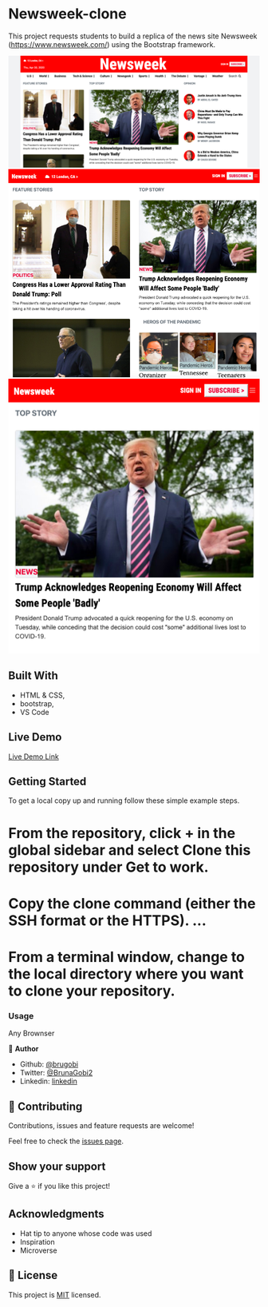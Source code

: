 # Newsweek-clone

This project requests students to build a replica of the news site Newsweek (https://www.newsweek.com/) using the Bootstrap framework.

![screenshot](./assets/imgs/desktop.png)
![screenshot](./assets/imgs/Ipad.png)
![screenshot](./assets/imgs/mobilephone.png)

## Built With

- HTML & CSS,
- bootstrap,
- VS Code

## Live Demo

[Live Demo Link](https://raw.githack.com/brugobi/Newsweek-clone/newsweek-feature/index.html)


## Getting Started

To get a local copy up and running follow these simple example steps.

# From the repository, click + in the global sidebar and select Clone this repository under Get to work.
# Copy the clone command (either the SSH format or the HTTPS). ...
# From a terminal window, change to the local directory where you want to clone your repository.

### Usage

Any Brownser


👤 **Author**

- Github: [@brugobi](https://github.com/brugobi)
- Twitter: [@BrunaGobi2](https://twitter.com/BrunaGobi2)
- Linkedin: [linkedin](https://www.linkedin.com/in/bruna-gobi-08854760/)

## 🤝 Contributing

Contributions, issues and feature requests are welcome!

Feel free to check the [issues page](issues/).

## Show your support

Give a ⭐️ if you like this project!

## Acknowledgments

- Hat tip to anyone whose code was used
- Inspiration
- Microverse

## 📝 License

This project is [MIT](lic.url) licensed.
